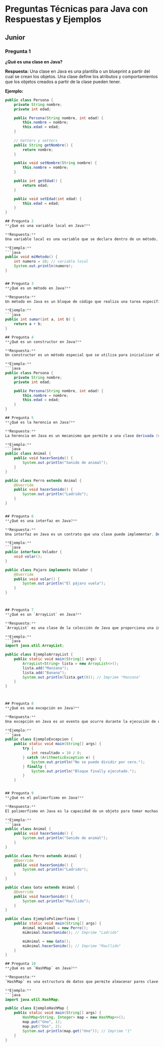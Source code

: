 # Preguntas Técnicas para Java con Respuestas y Ejemplos

## Junior

### Pregunta 1
**¿Qué es una clase en Java?**

**Respuesta:**
Una clase en Java es una plantilla o un blueprint a partir del cual se crean los objetos. Una clase define los atributos y comportamientos que los objetos creados a partir de la clase pueden tener.

**Ejemplo:**
```java
public class Persona {
    private String nombre;
    private int edad;

    public Persona(String nombre, int edad) {
        this.nombre = nombre;
        this.edad = edad;
    }
    
    // Getters y setters
    public String getNombre() {
        return nombre;
    }

    public void setNombre(String nombre) {
        this.nombre = nombre;
    }

    public int getEdad() {
        return edad;
    }

    public void setEdad(int edad) {
        this.edad = edad;
    }
}

## Pregunta 2
**¿Qué es una variable local en Java?**

**Respuesta:**
Una variable local es una variable que se declara dentro de un método, constructor o bloque. Solo es accesible dentro de ese método, constructor o bloque específico.

**Ejemplo:**
```java
public void miMetodo() {
    int numero = 10; // variable local
    System.out.println(numero);
}


## Pregunta 3
**¿Qué es un método en Java?**

**Respuesta:**
Un método en Java es un bloque de código que realiza una tarea específica y se ejecuta cuando se le invoca. Puede tomar parámetros y retornar un valor.

**Ejemplo:**
```java
public int sumar(int a, int b) {
    return a + b;
}

## Pregunta 4
**¿Qué es un constructor en Java?**

**Respuesta:**
Un constructor es un método especial que se utiliza para inicializar objetos. Tiene el mismo nombre que la clase y no tiene tipo de retorno.

**Ejemplo:**
```java
public class Persona {
    private String nombre;
    private int edad;

    public Persona(String nombre, int edad) {
        this.nombre = nombre;
        this.edad = edad;
    }
}

## Pregunta 5
**¿Qué es la herencia en Java?**

**Respuesta:**
La herencia en Java es un mecanismo que permite a una clase derivada (subclase) heredar campos y métodos de una clase base (superclase). Facilita la reutilización del código.

**Ejemplo:**
```java
public class Animal {
    public void hacerSonido() {
        System.out.println("Sonido de animal");
    }
}

public class Perro extends Animal {
    @Override
    public void hacerSonido() {
        System.out.println("Ladrido");
    }
}


## Pregunta 6
**¿Qué es una interfaz en Java?**

**Respuesta:**
Una interfaz en Java es un contrato que una clase puede implementar. Define métodos que la clase debe proporcionar, pero no incluye la implementación de esos métodos.

**Ejemplo:**
```java
public interface Volador {
    void volar();
}

public class Pajaro implements Volador {
    @Override
    public void volar() {
        System.out.println("El pájaro vuela");
    }
}



## Pregunta 7
**¿Qué es un `ArrayList` en Java?**

**Respuesta:**
`ArrayList` es una clase de la colección de Java que proporciona una implementación redimensionable de la interfaz `List`. Permite almacenar y acceder a elementos de forma dinámica.

**Ejemplo:**
```java
import java.util.ArrayList;

public class EjemploArrayList {
    public static void main(String[] args) {
        ArrayList<String> lista = new ArrayList<>();
        lista.add("Manzana");
        lista.add("Banana");
        System.out.println(lista.get(0)); // Imprime "Manzana"
    }
}



## Pregunta 8
**¿Qué es una excepción en Java?**

**Respuesta:**
Una excepción en Java es un evento que ocurre durante la ejecución de un programa y que interrumpe el flujo normal de las instrucciones. Las excepciones pueden ser manejadas usando bloques `try`, `catch` y `finally`.

**Ejemplo:**
```java
public class EjemploExcepcion {
    public static void main(String[] args) {
        try {
            int resultado = 10 / 0;
        } catch (ArithmeticException e) {
            System.out.println("No se puede dividir por cero.");
        } finally {
            System.out.println("Bloque finally ejecutado.");
        }
    }


## Pregunta 9
**¿Qué es el polimorfismo en Java?**

**Respuesta:**
El polimorfismo en Java es la capacidad de un objeto para tomar muchas formas. Permite que una referencia de superclase se refiera a un objeto de una subclase.

**Ejemplo:**
```java
public class Animal {
    public void hacerSonido() {
        System.out.println("Sonido de animal");
    }
}

public class Perro extends Animal {
    @Override
    public void hacerSonido() {
        System.out.println("Ladrido");
    }
}

public class Gato extends Animal {
    @Override
    public void hacerSonido() {
        System.out.println("Maullido");
    }
}

public class EjemploPolimorfismo {
    public static void main(String[] args) {
        Animal miAnimal = new Perro();
        miAnimal.hacerSonido(); // Imprime "Ladrido"

        miAnimal = new Gato();
        miAnimal.hacerSonido(); // Imprime "Maullido"
    }
}

## Pregunta 10
**¿Qué es un `HashMap` en Java?**

**Respuesta:**
`HashMap` es una estructura de datos que permite almacenar pares clave-valor y permite la búsqueda rápida de valores basados en la clave. Utiliza un hash para indexar las claves.

**Ejemplo:**
```java
import java.util.HashMap;

public class EjemploHashMap {
    public static void main(String[] args) {
        HashMap<String, Integer> map = new HashMap<>();
        map.put("Uno", 1);
        map.put("Dos", 2);
        System.out.println(map.get("Uno")); // Imprime "1"
    }
}

